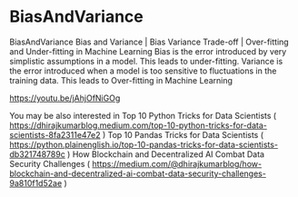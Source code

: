 # BiasAndVariance
BiasAndVariance
Bias and Variance | Bias Variance Trade-off | Over-fitting and Under-fitting in Machine Learning
Bias is the error introduced by very simplistic assumptions in a model. This leads to under-fitting.
Variance is the error introduced when a model is too sensitive to fluctuations in the training data. This leads to Over-fitting in Machine Learning

https://youtu.be/jAhjOfNiGOg

You may be also interested in 
Top 10 Python Tricks for Data Scientists ( https://dhirajkumarblog.medium.com/top-10-python-tricks-for-data-scientists-8fa2311e47e2 )
Top 10 Pandas Tricks for Data Scientists ( https://python.plainenglish.io/top-10-pandas-tricks-for-data-scientists-db321748789c )
How Blockchain and Decentralized AI Combat Data Security Challenges ( https://medium.com/@dhirajkumarblog/how-blockchain-and-decentralized-ai-combat-data-security-challenges-9a810f1d52ae )
